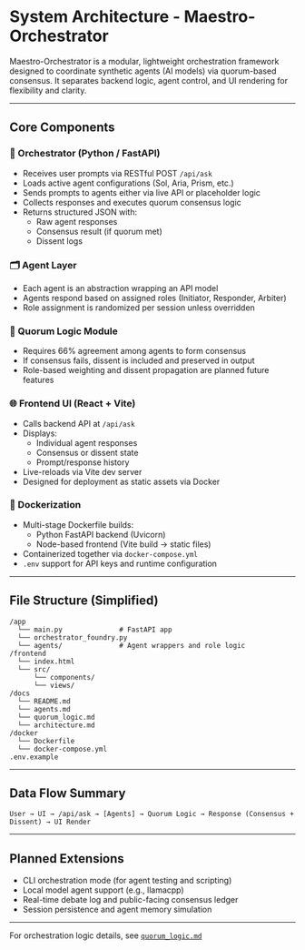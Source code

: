 # System Architecture - Maestro-Orchestrator

Maestro-Orchestrator is a modular, lightweight orchestration framework designed to coordinate synthetic agents (AI models) via quorum-based consensus. It separates backend logic, agent control, and UI rendering for flexibility and clarity.

---

## Core Components

### 🧠 Orchestrator (Python / FastAPI)
- Receives user prompts via RESTful POST `/api/ask`
- Loads active agent configurations (Sol, Aria, Prism, etc.)
- Sends prompts to agents either via live API or placeholder logic
- Collects responses and executes quorum consensus logic
- Returns structured JSON with:
  - Raw agent responses
  - Consensus result (if quorum met)
  - Dissent logs

### 🗂️ Agent Layer
- Each agent is an abstraction wrapping an API model
- Agents respond based on assigned roles (Initiator, Responder, Arbiter)
- Role assignment is randomized per session unless overridden

### 🧪 Quorum Logic Module
- Requires 66% agreement among agents to form consensus
- If consensus fails, dissent is included and preserved in output
- Role-based weighting and dissent propagation are planned future features

### 🌐 Frontend UI (React + Vite)
- Calls backend API at `/api/ask`
- Displays:
  - Individual agent responses
  - Consensus or dissent state
  - Prompt/response history
- Live-reloads via Vite dev server
- Designed for deployment as static assets via Docker

### 🐳 Dockerization
- Multi-stage Dockerfile builds:
  - Python FastAPI backend (Uvicorn)
  - Node-based frontend (Vite build → static files)
- Containerized together via `docker-compose.yml`
- `.env` support for API keys and runtime configuration

---

## File Structure (Simplified)

```
/app
  └── main.py              # FastAPI app
  └── orchestrator_foundry.py
  └── agents/              # Agent wrappers and role logic
/frontend
  └── index.html
  └── src/
      └── components/
      └── views/
/docs
  └── README.md
  └── agents.md
  └── quorum_logic.md
  └── architecture.md
/docker
  └── Dockerfile
  └── docker-compose.yml
.env.example
```

---

## Data Flow Summary

```text
User → UI → /api/ask → [Agents] → Quorum Logic → Response (Consensus + Dissent) → UI Render
```

---

## Planned Extensions

- CLI orchestration mode (for agent testing and scripting)
- Local model agent support (e.g., llamacpp)
- Real-time debate log and public-facing consensus ledger
- Session persistence and agent memory simulation

---

For orchestration logic details, see [`quorum_logic.md`](./quorum_logic.md)
